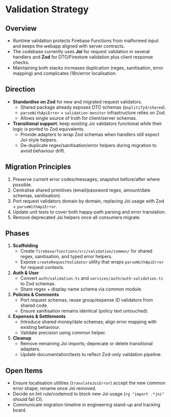 # Validation Strategy

## Overview
- Runtime validation protects Firebase Functions from malformed input and keeps the webapp aligned with server contracts.
- The codebase currently uses **Joi** for request validation in several handlers and **Zod** for DTO/Firestore validation plus client response checks.
- Maintaining both stacks increases duplication (regex, sanitisation, error mapping) and complicates i18n/error localisation.

## Direction
- **Standardise on Zod** for new and migrated request validators.
  - Shared package already exposes DTO schemas (`@splitifyd/shared`).
  - `parseWithApiError` + `validation-monitor` infrastructure relies on Zod.
  - Allows single source of truth for client/server schemas.
- **Transitional support**: keep existing Joi validators functional while their logic is ported to Zod equivalents.
  - Provide adapters to wrap Zod schemas when handlers still expect Joi-style helpers.
  - De-duplicate regex/sanitisation/error helpers during migration to avoid behaviour drift.

## Migration Principles
1. Preserve current error codes/messages; snapshot before/after where possible.
2. Centralise shared primitives (email/password regex, amount/date schemas, sanitisation).
3. Port request validators domain by domain, replacing Joi usage with Zod + `parseWithApiError`.
4. Update unit tests to cover both happy-path parsing and error translation.
5. Remove deprecated Joi helpers once all consumers migrate.

## Phases
1. **Scaffolding**  
   - Create `firebase/functions/src/validation/common/` for shared regex, sanitisation, and typed error helpers.  
   - Expose `createRequestValidator` utility that wraps `parseWithApiError` for request contexts.
2. **Auth & User**  
   - Convert `auth/validation.ts` and `services/auth/auth-validation.ts` to Zod schemas.  
   - Share regex + display name schema via common module.
3. **Policies & Comments**  
   - Port request schemas, reuse group/expense ID validators from shared code.  
   - Ensure sanitisation remains identical (policy text untouched).
4. **Expenses & Settlements**  
   - Introduce shared money/date schemas; align error mapping with existing behaviour.  
   - Validate precision using common helper.
5. **Cleanup**  
   - Remove remaining Joi imports; deprecate or delete transitional adapters.  
   - Update documentation/tests to reflect Zod-only validation pipeline.

## Open Items
- Ensure localisation utilities (`translateJoiError`) accept the new common error shape; rename once Joi removed.
- Decide on lint rule/codemod to block new Joi usage (`rg "import .*joi"` should fail CI).
- Communicate migration timeline in engineering stand-up and tracking board.
